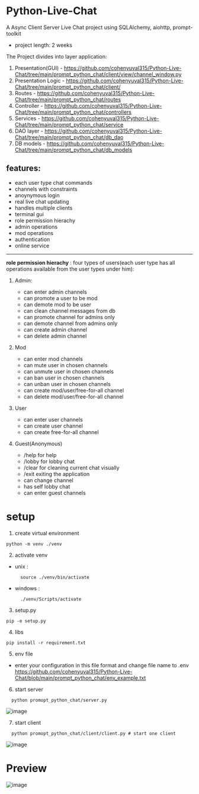 # Python-Live-Chat
A Async Client Server Live Chat project
using SQLAlchemy, aiohttp, prompt-toolkit

- project length: 2 weeks

The Project divides into layer application:
1. Presentation(GUI) - https://github.com/cohenyuval315/Python-Live-Chat/tree/main/prompt_python_chat/client/view/channel_window.py
2. Presentation Logic - https://github.com/cohenyuval315/Python-Live-Chat/tree/main/prompt_python_chat/client/
3. Routes - https://github.com/cohenyuval315/Python-Live-Chat/tree/main/prompt_python_chat/routes
4. Controller - https://github.com/cohenyuval315/Python-Live-Chat/tree/main/prompt_python_chat/controllers
5. Services - https://github.com/cohenyuval315/Python-Live-Chat/tree/main/prompt_python_chat/service
6. DAO layer - https://github.com/cohenyuval315/Python-Live-Chat/tree/main/prompt_python_chat/db_dao
7. DB models - https://github.com/cohenyuval315/Python-Live-Chat/tree/main/prompt_python_chat/db_models 

## features:
- each user type chat commands
- channels with constraints
- anoynymous login
- real live chat updating
- handles multiple clients
- terminal gui
- role permission hierachy
- admin operations
- mod operations
- authentication
- online service

---
**role permission hierachy** : four types of users(each user type has all operations available from the user types under him):
  1. Admin:
     - can enter admin channels
     - can promote a user to be mod
     - can demote mod to be user
     - can clean channel messages from db
     - can promote channel for admins only
     - can demote channel from admins only
     - can create admin channel
     - can delete admin channel
       
  3. Mod
     - can enter mod channels
     - can mute user in chosen channels
     - can unmute user in chosen channels
     - can ban user in chosen channels
     - can unban user in chosen channels
     - can create mod/user/free-for-all channel
     - can delete mod/user/free-for-all channel
     
  5. User
     - can enter user channels
     - can create user channel
     - can create free-for-all channel
       
  6. Guest(Anonymous)
     - /help for help
     - /lobby for lobby chat
     - /clear for cleaning current chat visually
     - /exit exiting the application
     - can change channel
     - has self lobby chat
     - can enter guest channels



# setup
1. create virtual environment
```code
python -m venv ./venv
```

2. activate venv
  - unix :
      ```code
        source ./venv/bin/activate
      ``` 
  - windows :
      ```code
        ./venv/Scripts/activate
      ```
3. setup.py
```code
pip -e setup.py
```

4. libs
```code
pip install -r requirement.txt
```

5. env file
- enter your configuration in this file format and change file name to .env  
https://github.com/cohenyuval315/Python-Live-Chat/blob/main/prompt_python_chat/env_example.txt

6. start server
```code
  python promopt_python_chat/server.py
```
![image](https://github.com/cohenyuval315/Python-Live-Chat/assets/61754002/093ad4a4-0f7e-402a-b483-1e1337988478)


7. start client
```code
  python promopt_python_chat/client/client.py # start one client
```
![image](https://github.com/cohenyuval315/Python-Live-Chat/assets/61754002/2c82d882-c480-429d-9c33-d15eb0d86d9b)


# Preview
![image](https://github.com/cohenyuval315/python_terminal_prompt_server_clients_live_chat/assets/61754002/bc126ede-ea44-43d8-b587-4370cc9145d3)
